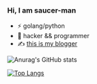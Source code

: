 ### Hi, I am saucer-man

- ⚡ golang/python
- 🔭 hacker && programmer
- ✍️ [this is my blogger](https://saucer-man.com/)

![Anurag's GitHub stats](https://github-readme-stats.vercel.app/api?username=saucer-man&count_private=true&show_icons=true&theme=dark)

[![Top Langs](https://github-readme-stats.vercel.app/api/top-langs/?username=saucer-man&hide=c)](https://github.com/anuraghazra/github-readme-stats)
